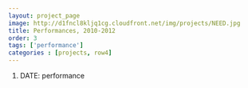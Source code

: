 ```yaml
---
layout: project_page
image: http://d1fncl8kljq1cg.cloudfront.net/img/projects/NEED.jpg
title: Performances, 2010-2012
order: 3
tags: ['performance']
categories : [projects, row4]
---
```

<ol>
	<li>DATE: performance</li>
</ol>

